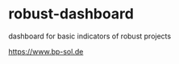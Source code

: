 # robust-dashboard
dashboard for basic indicators of robust projects 

<a href="https://www.bp-sol.de" target="_blank">https://www.bp-sol.de</a>